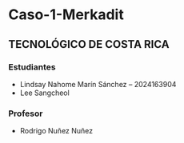 # Caso-1-Merkadit

## TECNOLÓGICO DE COSTA RICA

### Estudiantes  
- Lindsay Nahome Marín Sánchez – 2024163904
- Lee Sangcheol

### Profesor 
- Rodrigo Nuñez Nuñez

